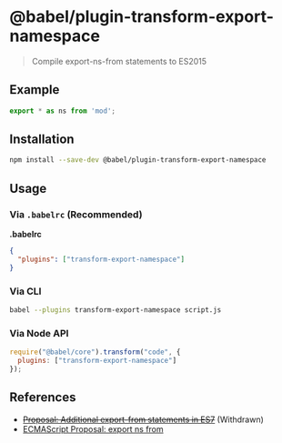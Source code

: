 # @babel/plugin-transform-export-namespace

> Compile export-ns-from statements to ES2015

## Example

```js
export * as ns from 'mod';
```

## Installation

```sh
npm install --save-dev @babel/plugin-transform-export-namespace
```

## Usage

### Via `.babelrc` (Recommended)

**.babelrc**

```json
{
  "plugins": ["transform-export-namespace"]
}
```

### Via CLI

```sh
babel --plugins transform-export-namespace script.js
```

### Via Node API

```javascript
require("@babel/core").transform("code", {
  plugins: ["transform-export-namespace"]
});
```
## References

* ~~[Proposal: Additional export-from statements in ES7](https://github.com/leebyron/ecmascript-more-export-from)~~ (Withdrawn)
* [ECMAScript Proposal: export ns from](https://github.com/leebyron/ecmascript-export-ns-from)

